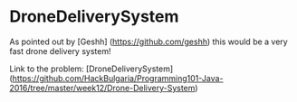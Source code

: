 # DroneDeliverySystem

As pointed out by [Geshh] (https://github.com/geshh) this would be a very fast drone delivery system! 

Link to the problem:
[DroneDeliverySystem] (https://github.com/HackBulgaria/Programming101-Java-2016/tree/master/week12/Drone-Delivery-System)